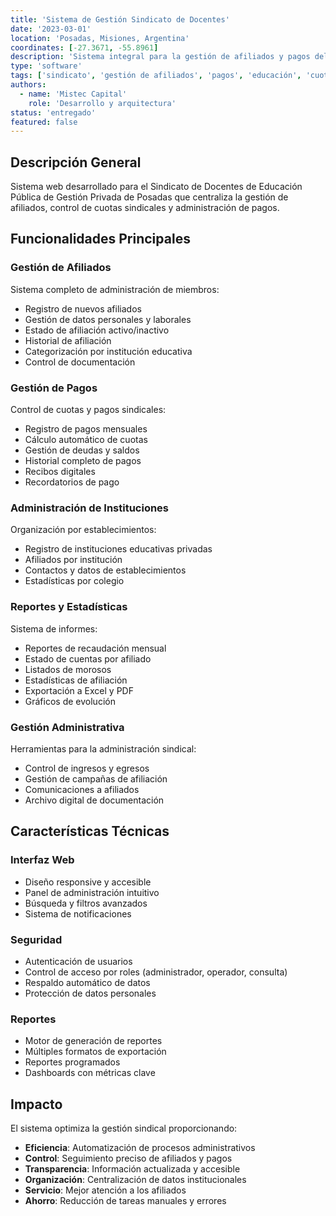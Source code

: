 ```yaml
---
title: 'Sistema de Gestión Sindicato de Docentes'
date: '2023-03-01'
location: 'Posadas, Misiones, Argentina'
coordinates: [-27.3671, -55.8961]
description: 'Sistema integral para la gestión de afiliados y pagos del Sindicato de Docentes de Educación Pública de Gestión Privada.'
type: 'software'
tags: ['sindicato', 'gestión de afiliados', 'pagos', 'educación', 'cuotas']
authors:
  - name: 'Mistec Capital'
    role: 'Desarrollo y arquitectura'
status: 'entregado'
featured: false
---
```


## Descripción General

Sistema web desarrollado para el Sindicato de Docentes de Educación Pública de Gestión Privada de Posadas que centraliza la gestión de afiliados, control de cuotas sindicales y administración de pagos.

## Funcionalidades Principales

### Gestión de Afiliados

Sistema completo de administración de miembros:
- Registro de nuevos afiliados
- Gestión de datos personales y laborales
- Estado de afiliación activo/inactivo
- Historial de afiliación
- Categorización por institución educativa
- Control de documentación

### Gestión de Pagos

Control de cuotas y pagos sindicales:
- Registro de pagos mensuales
- Cálculo automático de cuotas
- Gestión de deudas y saldos
- Historial completo de pagos
- Recibos digitales
- Recordatorios de pago

### Administración de Instituciones

Organización por establecimientos:
- Registro de instituciones educativas privadas
- Afiliados por institución
- Contactos y datos de establecimientos
- Estadísticas por colegio

### Reportes y Estadísticas

Sistema de informes:
- Reportes de recaudación mensual
- Estado de cuentas por afiliado
- Listados de morosos
- Estadísticas de afiliación
- Exportación a Excel y PDF
- Gráficos de evolución

### Gestión Administrativa

Herramientas para la administración sindical:
- Control de ingresos y egresos
- Gestión de campañas de afiliación
- Comunicaciones a afiliados
- Archivo digital de documentación

## Características Técnicas

### Interfaz Web

- Diseño responsive y accesible
- Panel de administración intuitivo
- Búsqueda y filtros avanzados
- Sistema de notificaciones

### Seguridad

- Autenticación de usuarios
- Control de acceso por roles (administrador, operador, consulta)
- Respaldo automático de datos
- Protección de datos personales

### Reportes

- Motor de generación de reportes
- Múltiples formatos de exportación
- Reportes programados
- Dashboards con métricas clave

## Impacto

El sistema optimiza la gestión sindical proporcionando:

- **Eficiencia**: Automatización de procesos administrativos
- **Control**: Seguimiento preciso de afiliados y pagos
- **Transparencia**: Información actualizada y accesible
- **Organización**: Centralización de datos institucionales
- **Servicio**: Mejor atención a los afiliados
- **Ahorro**: Reducción de tareas manuales y errores
